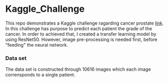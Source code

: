 # Kaggle_Challenge

This repo demonstrates a Kaggle challenge ragarding cancer prostate [link](https://www.kaggle.com/c/prostate-cancer-grade-assessment). In this challenge has purpose to predict each patient the grade of the cancer. In order to achieved that, I created a transfer learning model by using ResNet50. However, image pre-processing is needed first, before "feeding" the neural network. 



### Data set

The data set is constructed through 10616 images which each image corrensponds to a single patient. 
